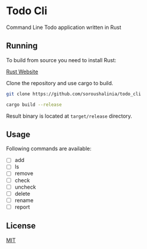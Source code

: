 # Todo Cli

Command Line Todo application written in Rust

## Running

To build from source you need to install Rust:

[Rust Website](https://www.rust-lang.org/)

Clone the repository and use cargo to build.

```bash
git clone https://github.com/soroushalinia/todo_cli
```

```bash
cargo build --release
```

Result binary is located at `target/release` directory.

## Usage

Following commands are available:

- [ ] add
- [ ] ls
- [ ] remove
- [ ] check
- [ ] uncheck
- [ ] delete
- [ ] rename
- [ ] report

## License

[MIT](https://mit-license.org/)
